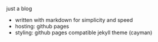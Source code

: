 just a blog
- written with markdown for simplicity and speed
- hosting: github pages
- styling: github pages compatible jekyll theme (cayman)
